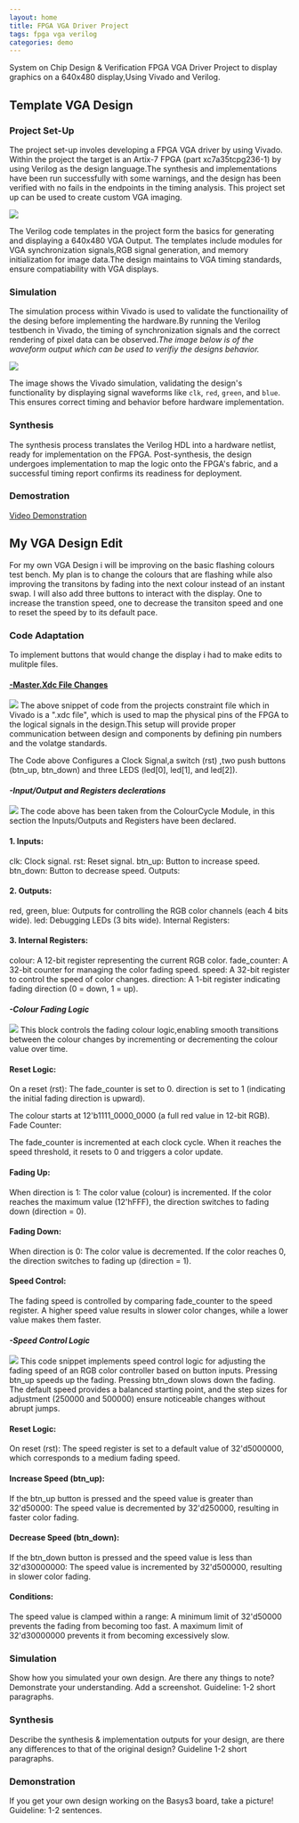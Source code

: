 ```yaml
---
layout: home
title: FPGA VGA Driver Project
tags: fpga vga verilog
categories: demo
---
```

System on Chip Design & Verification FPGA VGA Driver Project to display graphics on a 640x480 display,Using Vivado and Verilog.

## **Template VGA Design**
### **Project Set-Up**
The project set-up involes developing a FPGA VGA driver by using Vivado. Within the project the target is an Artix-7 FPGA (part xc7a35tcpg236-1) by using Verilog as the design language.The synthesis and implementations have been run successfully with some warnings, and the design has been verified with no fails in the endpoints in the timing analysis. This project set up can be used to create custom VGA imaging.


<img src="https://raw.githubusercontent.com/g00414253/fpga-vga-verilog_EvanDuffy/main/docs/assets/images/ProjectSummary.png">
<!--### **Template Code**
Outline the structure and design of the Verilog code templates you were given. What do they do? Include reference to how a VGA interface works. Guideline: 2/3 short paragraphs, consider including screenshot(s).
### **Simulation**
Explain the simulation process. Reference any important details, include a well-selected screenshot of the simulation. Guideline: 1/2 short paragraphs.
### **Synthesis**
Describe the synthesis and implementation processes. Consider including 1/2 useful screenshot(s). Guideline: 1/2 short paragraphs.
### **Demonstration**
Perhaps add a picture of your demo. Guideline: 1/2 sentences. --!>

The Verilog code templates in the project form the basics for generating and displaying a 640x480 VGA Output. The templates include modules for VGA synchronization signals,RGB signal generation, and memory initialization for image data.The design maintains to VGA timing standards, ensure compatiability with VGA displays.
### Simulation
The simulation process within Vivado is used to validate the functionaility of the desing before implementing the hardware.By running the Verilog testbench in Vivado, the timing of synchronization signals and the correct rendering of pixel data can be observed.*The image below is of the waveform output which can be used to verifiy the designs behavior.* 

<img src="https://raw.githubusercontent.com/g00414253/fpga-vga-verilog_EvanDuffy/main/docs/assets/images/Simulation.png">

The image shows the Vivado simulation, validating the design's functionality by displaying signal waveforms like `clk`, `red`, `green`, and `blue`. This ensures correct timing and behavior before hardware implementation.

### Synthesis
The synthesis process translates the Verilog HDL into a hardware netlist, ready for implementation on the FPGA. Post-synthesis, the design undergoes implementation to map the logic onto the FPGA's fabric, and a successful timing report confirms its readiness for deployment.

### Demostration
<a href="https://raw.githubusercontent.com/g00414253/fpga-vga-verilog_EvanDuffy/main/docs/assets/images/Demo_Vid.webm" target="_blank">Video Demonstration</a>

## **My VGA Design Edit**
For my own VGA Design i will be improving on the basic flashing colours test bench. My plan is to change the colours that are flashing while also improving the transitons by fading into the next colour instead of an instant swap. I will also add three buttons to interact with the display. One to increase the transtion speed, one to decrease the transiton speed and one to reset the speed by to its default pace.
### **Code Adaptation**
To implement buttons that would change the display i had to make edits to mulitple files.

#### <u>-Master.Xdc File Changes</u>
<img src="https://raw.githubusercontent.com/g00414253/fpga-vga-verilog_EvanDuffy/main/docs/assets/images/Basys3_Master.xdc.png">
The above snippet of code from the projects constraint file which in Vivado is a ".xdc file", which is used to map the physical pins of the FPGA to the logical signals in the design.This setup will provide proper communication between design and components by defining pin numbers and the volatge standards.

The Code above Configures a Clock Signal,a switch (rst) ,two push buttons (btn_up, btn_down) and three LEDS (led[0], led[1], and led[2]).


#### *-Input/Output and Registers declerations*
<img src="https://raw.githubusercontent.com/g00414253/fpga-vga-verilog_EvanDuffy/main/docs/assets/images/ColourCycleDeclerations.png">
The code above has been taken from the ColourCycle Module, in this section the Inputs/Outputs and Registers have been declared.

#### 1. Inputs:

clk: Clock signal.
rst: Reset signal.
btn_up: Button to increase speed.
btn_down: Button to decrease speed.
Outputs:

#### 2. Outputs:

red, green, blue: Outputs for controlling the RGB color channels (each 4 bits wide).
led: Debugging LEDs (3 bits wide).
Internal Registers:

#### 3. Internal Registers:

colour: A 12-bit register representing the current RGB color.
fade_counter: A 32-bit counter for managing the color fading speed.
speed: A 32-bit register to control the speed of color changes.
direction: A 1-bit register indicating fading direction (0 = down, 1 = up).


#### *-Colour Fading Logic*
<img src="https://raw.githubusercontent.com/g00414253/fpga-vga-verilog_EvanDuffy/main/docs/assets/images/ColourFadingLogic.png">
This block controls the fading colour logic,enabling smooth transitions between the colour changes by incrementing or decrementing the colour value over time.

#### Reset Logic:
On a reset (rst):
The fade_counter is set to 0.
direction is set to 1 (indicating the initial fading direction is upward).

The colour starts at 12'b1111_0000_0000 (a full red value in 12-bit RGB).
Fade Counter:

The fade_counter is incremented at each clock cycle.
When it reaches the speed threshold, it resets to 0 and triggers a color update.

#### Fading Up: 
When direction is 1:
The color value (colour) is incremented.
If the color reaches the maximum value (12'hFFF), the direction switches to fading down (direction = 0).

#### Fading Down:

When direction is 0:
The color value is decremented.
If the color reaches 0, the direction switches to fading up (direction = 1).

#### Speed Control:

The fading speed is controlled by comparing fade_counter to the speed register. A higher speed value results in slower color changes, while a lower value makes them faster.


#### *-Speed Control Logic*
<img src="https://raw.githubusercontent.com/g00414253/fpga-vga-verilog_EvanDuffy/main/docs/assets/images/SpeedControlLogic.png">
This code snippet implements speed control logic for adjusting the fading speed of an RGB color controller based on button inputs. 
Pressing btn_up speeds up the fading.
Pressing btn_down slows down the fading.
The default speed provides a balanced starting point, and the step sizes for adjustment (250000 and 500000) ensure noticeable changes without abrupt jumps.

#### Reset Logic:

On reset (rst):
The speed register is set to a default value of 32'd5000000, which corresponds to a medium fading speed.

#### Increase Speed (btn_up):

If the btn_up button is pressed and the speed value is greater than 32'd50000:
The speed value is decremented by 32'd250000, resulting in faster color fading.
#### Decrease Speed (btn_down):

If the btn_down button is pressed and the speed value is less than 32'd30000000:
The speed value is incremented by 32'd500000, resulting in slower color fading.

#### Conditions:

The speed value is clamped within a range:
A minimum limit of 32'd50000 prevents the fading from becoming too fast.
A maximum limit of 32'd30000000 prevents it from becoming excessively slow.


### **Simulation**
Show how you simulated your own design. Are there any things to note? Demonstrate your understanding. Add a screenshot. Guideline: 1-2 short paragraphs.
### **Synthesis**
Describe the synthesis & implementation outputs for your design, are there any differences to that of the original design? Guideline 1-2 short paragraphs.
### **Demonstration**
If you get your own design working on the Basys3 board, take a picture! Guideline: 1-2 sentences.
